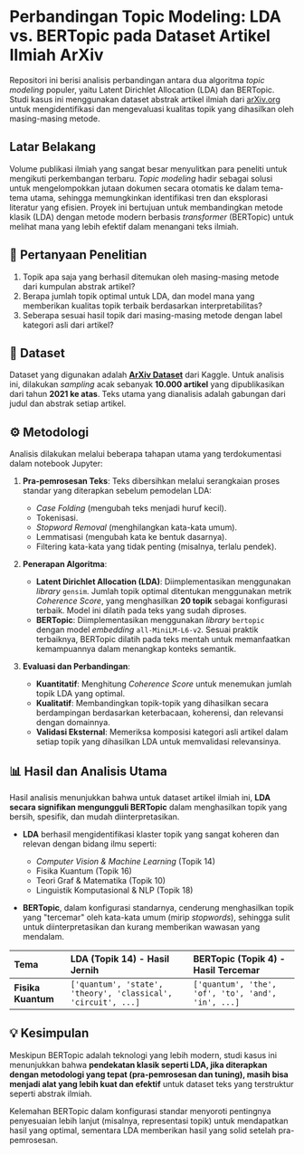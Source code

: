# Perbandingan Topic Modeling: LDA vs. BERTopic pada Dataset Artikel Ilmiah ArXiv

Repositori ini berisi analisis perbandingan antara dua algoritma *topic modeling* populer, yaitu Latent Dirichlet Allocation (LDA) dan BERTopic. Studi kasus ini menggunakan dataset abstrak artikel ilmiah dari [arXiv.org](https://arxiv.org/) untuk mengidentifikasi dan mengevaluasi kualitas topik yang dihasilkan oleh masing-masing metode.

## Latar Belakang

Volume publikasi ilmiah yang sangat besar menyulitkan para peneliti untuk mengikuti perkembangan terbaru. *Topic modeling* hadir sebagai solusi untuk mengelompokkan jutaan dokumen secara otomatis ke dalam tema-tema utama, sehingga memungkinkan identifikasi tren dan eksplorasi literatur yang efisien. Proyek ini bertujuan untuk membandingkan metode klasik (LDA) dengan metode modern berbasis *transformer* (BERTopic) untuk melihat mana yang lebih efektif dalam menangani teks ilmiah.

## 🎯 Pertanyaan Penelitian

1.  Topik apa saja yang berhasil ditemukan oleh masing-masing metode dari kumpulan abstrak artikel?
2.  Berapa jumlah topik optimal untuk LDA, dan model mana yang memberikan kualitas topik terbaik berdasarkan interpretabilitas?
3.  Seberapa sesuai hasil topik dari masing-masing metode dengan label kategori asli dari artikel?

## 💾 Dataset

Dataset yang digunakan adalah **[ArXiv Dataset](https://www.kaggle.com/datasets/Cornell-University/arxiv)** dari Kaggle. Untuk analisis ini, dilakukan *sampling* acak sebanyak **10.000 artikel** yang dipublikasikan dari tahun **2021 ke atas**. Teks utama yang dianalisis adalah gabungan dari judul dan abstrak setiap artikel.

## ⚙️ Metodologi

Analisis dilakukan melalui beberapa tahapan utama yang terdokumentasi dalam notebook Jupyter:

1.  **Pra-pemrosesan Teks**: Teks dibersihkan melalui serangkaian proses standar yang diterapkan sebelum pemodelan LDA:
    * *Case Folding* (mengubah teks menjadi huruf kecil).
    * Tokenisasi.
    * *Stopword Removal* (menghilangkan kata-kata umum).
    * Lemmatisasi (mengubah kata ke bentuk dasarnya).
    * Filtering kata-kata yang tidak penting (misalnya, terlalu pendek).

2.  **Penerapan Algoritma**:
    * **Latent Dirichlet Allocation (LDA)**: Diimplementasikan menggunakan *library* `gensim`. Jumlah topik optimal ditentukan menggunakan metrik *Coherence Score*, yang menghasilkan **20 topik** sebagai konfigurasi terbaik. Model ini dilatih pada teks yang sudah diproses.
    * **BERTopic**: Diimplementasikan menggunakan *library* `bertopic` dengan model *embedding* `all-MiniLM-L6-v2`. Sesuai praktik terbaiknya, BERTopic dilatih pada teks mentah untuk memanfaatkan kemampuannya dalam menangkap konteks semantik.

3.  **Evaluasi dan Perbandingan**:
    * **Kuantitatif**: Menghitung *Coherence Score* untuk menemukan jumlah topik LDA yang optimal.
    * **Kualitatif**: Membandingkan topik-topik yang dihasilkan secara berdampingan berdasarkan keterbacaan, koherensi, dan relevansi dengan domainnya.
    * **Validasi Eksternal**: Memeriksa komposisi kategori asli artikel dalam setiap topik yang dihasilkan LDA untuk memvalidasi relevansinya.

## 📊 Hasil dan Analisis Utama

Hasil analisis menunjukkan bahwa untuk dataset artikel ilmiah ini, **LDA secara signifikan mengungguli BERTopic** dalam menghasilkan topik yang bersih, spesifik, dan mudah diinterpretasikan.

-   **LDA** berhasil mengidentifikasi klaster topik yang sangat koheren dan relevan dengan bidang ilmu seperti:
    -   *Computer Vision & Machine Learning* (Topik 14)
    -   Fisika Kuantum (Topik 16)
    -   Teori Graf & Matematika (Topik 10)
    -   Linguistik Komputasional & NLP (Topik 18)

-   **BERTopic**, dalam konfigurasi standarnya, cenderung menghasilkan topik yang "tercemar" oleh kata-kata umum (mirip *stopwords*), sehingga sulit untuk diinterpretasikan dan kurang memberikan wawasan yang mendalam.

| Tema | LDA (Topik 14) - Hasil Jernih | BERTopic (Topik 4) - Hasil Tercemar |
| :--- | :--- | :--- |
| **Fisika Kuantum**| `['quantum', 'state', 'theory', 'classical', 'circuit', ...]` | `['quantum', 'the', 'of', 'to', 'and', 'in', ...]` |

## 💡 Kesimpulan

Meskipun BERTopic adalah teknologi yang lebih modern, studi kasus ini menunjukkan bahwa **pendekatan klasik seperti LDA, jika diterapkan dengan metodologi yang tepat (pra-pemrosesan dan tuning), masih bisa menjadi alat yang lebih kuat dan efektif** untuk dataset teks yang terstruktur seperti abstrak ilmiah.

Kelemahan BERTopic dalam konfigurasi standar menyoroti pentingnya penyesuaian lebih lanjut (misalnya, representasi topik) untuk mendapatkan hasil yang optimal, sementara LDA memberikan hasil yang solid setelah pra-pemrosesan.